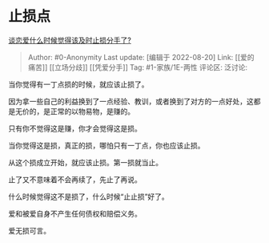 # 止损点
[谈恋爱什么时候觉得该及时止损分手了?](https://www.zhihu.com/question/349743183/answer/2635507650)

> Author: #0-Anonymity
> Last update: [编辑于 2022-08-20]
> Link: [[爱的痛苦]] [[立场分歧]] [[凭爱分手]]
> Tag: #1-家族/1E-两性
> 评论区:
> 泛讨论:

当你觉得有一丁点损的时候，就应该止损了。

因为拿一些自己的利益换到了一点经验、教训，或者换到了对方的一点好处，这都是无价的，是正常的以物易物，是赚的。

只有你不觉得这是赚，你才会觉得这是损。

当你觉得这是损，真正的损，哪怕只有一丁点，你也应该止损。

从这个损成立开始，就应该止损。第一损就当止。

止了又不意味着不会再续了，先止了再说。

什么时候觉得这不是损了，什么时候“止止损”好了。

爱和被爱自身不产生任何债权和赔偿义务。

爱无损可言。

